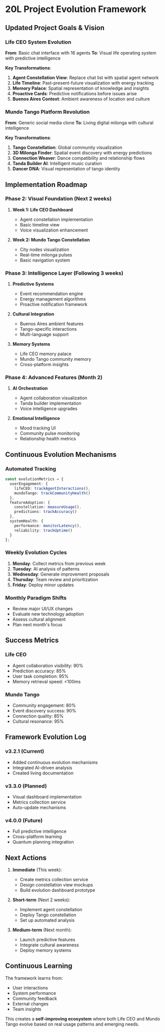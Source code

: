 # 20L Project Evolution Framework

## Updated Project Goals & Vision

### Life CEO System Evolution
**From**: Basic chat interface with 16 agents
**To**: Visual life operating system with predictive intelligence

**Key Transformations**:
1. **Agent Constellation View**: Replace chat list with spatial agent network
2. **Life Timeline**: Past-present-future visualization with energy tracking
3. **Memory Palace**: Spatial representation of knowledge and insights
4. **Proactive Cards**: Predictive notifications before issues arise
5. **Buenos Aires Context**: Ambient awareness of location and culture

### Mundo Tango Platform Revolution
**From**: Generic social media clone
**To**: Living digital milonga with cultural intelligence

**Key Transformations**:
1. **Tango Constellation**: Global community visualization
2. **3D Milonga Finder**: Spatial event discovery with energy predictions
3. **Connection Weaver**: Dance compatibility and relationship flows
4. **Tanda Builder AI**: Intelligent music curation
5. **Dancer DNA**: Visual representation of tango identity

## Implementation Roadmap

### Phase 2: Visual Foundation (Next 2 weeks)
1. **Week 1: Life CEO Dashboard**
   - Agent constellation implementation
   - Basic timeline view
   - Voice visualization enhancement

2. **Week 2: Mundo Tango Constellation**
   - City nodes visualization
   - Real-time milonga pulses
   - Basic navigation system

### Phase 3: Intelligence Layer (Following 3 weeks)
1. **Predictive Systems**
   - Event recommendation engine
   - Energy management algorithms
   - Proactive notification framework

2. **Cultural Integration**
   - Buenos Aires ambient features
   - Tango-specific interactions
   - Multi-language support

3. **Memory Systems**
   - Life CEO memory palace
   - Mundo Tango community memory
   - Cross-platform insights

### Phase 4: Advanced Features (Month 2)
1. **AI Orchestration**
   - Agent collaboration visualization
   - Tanda builder implementation
   - Voice intelligence upgrades

2. **Emotional Intelligence**
   - Mood tracking UI
   - Community pulse monitoring
   - Relationship health metrics

## Continuous Evolution Mechanisms

### Automated Tracking
```typescript
const evolutionMetrics = {
  userEngagement: {
    lifeCEO: trackAgentInteractions(),
    mundoTango: trackCommunityHealth()
  },
  featureAdoption: {
    constellation: measureUsage(),
    predictions: trackAccuracy()
  },
  systemHealth: {
    performance: monitorLatency(),
    reliability: trackUptime()
  }
};
```

### Weekly Evolution Cycles
1. **Monday**: Collect metrics from previous week
2. **Tuesday**: AI analysis of patterns
3. **Wednesday**: Generate improvement proposals
4. **Thursday**: Team review and prioritization
5. **Friday**: Deploy minor updates

### Monthly Paradigm Shifts
- Review major UI/UX changes
- Evaluate new technology adoption
- Assess cultural alignment
- Plan next month's focus

## Success Metrics

### Life CEO
- Agent collaboration visibility: 90%
- Prediction accuracy: 85%
- User task completion: 95%
- Memory retrieval speed: <100ms

### Mundo Tango
- Community engagement: 80%
- Event discovery success: 90%
- Connection quality: 85%
- Cultural resonance: 95%

## Framework Evolution Log

### v3.2.1 (Current)
- Added continuous evolution mechanisms
- Integrated AI-driven analysis
- Created living documentation

### v3.3.0 (Planned)
- Visual dashboard implementation
- Metrics collection service
- Auto-update mechanisms

### v4.0.0 (Future)
- Full predictive intelligence
- Cross-platform learning
- Quantum planning integration

## Next Actions

1. **Immediate** (This week):
   - Create metrics collection service
   - Design constellation view mockups
   - Build evolution dashboard prototype

2. **Short-term** (Next 2 weeks):
   - Implement agent constellation
   - Deploy Tango constellation
   - Set up automated analysis

3. **Medium-term** (Next month):
   - Launch predictive features
   - Integrate cultural awareness
   - Deploy memory systems

## Continuous Learning

The framework learns from:
- User interactions
- System performance
- Community feedback
- External changes
- Team insights

This creates a **self-improving ecosystem** where both Life CEO and Mundo Tango evolve based on real usage patterns and emerging needs.
